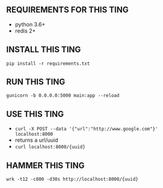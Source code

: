## REQUIREMENTS FOR THIS TING
- python 3.6+
- redis 2+

## INSTALL THIS TING
`pip install -r requirements.txt`

## RUN THIS TING
`gunicorn -b 0.0.0.0:5000 main:app --reload`

## USE THIS TING
- `curl -X POST --data '{"url":"http://www.google.com"}' localhost:8000`
- returns a url/uuid
- `curl localhost:8000/{uuid}`

## HAMMER THIS TING
`wrk -t12 -c800 -d30s http://localhost:8000/{uuid}`
